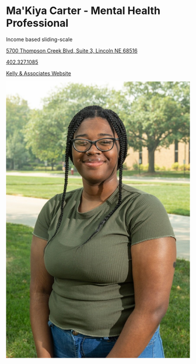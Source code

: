 # Ma'Kiya Carter - Mental Health Professional

Income based sliding-scale

[5700 Thompson Creek Blvd, Suite 3, Lincoln NE 68516](https://www.google.com/maps/place/Kelly+and+Associates+Therapeutic+Services,+LLC/@40.7364423,-96.645355,17z/data=!3m1!4b1!4m6!3m5!1s0x87969789859b4623:0x4b74f06a5041016a!8m2!3d40.7364423!4d-96.6427801!16s%2Fg%2F11l75cpw2q?entry=ttu&g_ep=EgoyMDI1MDMxMC4wIKXMDSoASAFQAw%3D%3D)

[402.327.1085](tel:4023271085)

[Kelly & Associates Website](https://www.kellyandassociatestherapy.com/kimruiz)

![picture](./markdown/resources/images/mCarter.jpeg)

